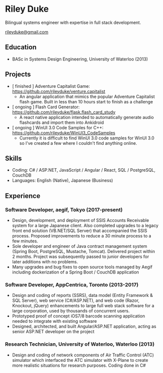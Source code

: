 # Riley Duke

Bilingual systems engineer with expertise in full stack development.

rileyduke@gmail.com

## Education
- BASc in Systems Design Engineering, University of Waterloo (2013)

## Projects
- [ finished ] Adventure Capitalist Game: https://github.com/rileyduke/venture.capitalist
    - An angular application that mimics the popular Adventure Capitalist flash game. Built in less than 10 hours start to finish as a challenge
- [ ongoing ] Flash Card Generator: https://github.com/rileyduke/flask.flash_card_study
    - A react native application intended to automatically generate audio flashcards and import them into Ankidroid
- [ ongoing ] WinUI 3.0 Code Samples for C++: https://github.com/rileyduke/WinUI3_CodeSamples
    - Currently it is difficult to find WinUI 3.0 code samples for WinUI 3.0 so I've created a few where I couldn't find anything online.

## Skills

- Coding: C# / ASP.NET, JavaScript / Angular / React, SQL / PostgreSQL, CouchDB
- Languages: English (Native), Japanese (Business)

## Experience

### Software Developer, aegif, Tokyo (2017-present)
- Design, development, and deployment of SSIS Accounts Receivable system for a large Japanese client. Also completed upgrades to a legacy front end solution (VB.NET/SQL Server) that accompanied the SSIS process. Proposed improvements to reduce a 30 minute process to a few minutes.
- Sole developer and engineer of Java contract management system (Spring Boot, PostgreSQL, Mustache, Tomcat). Delivered project within 2 months. Project was subsequently passed to junior developers for later additions with no problems.
- Many upgrades and bug fixes to open source tools managed by Aegif including dockerization of a Spring Boot / CouchDB application

### Software Developer, AppCentrica, Toronto (2013-2017)
- Design and coding of reports (SSRS), data model (Entity Framework \& SQL Server), web service (C\#/ASP.NET), and web code (Razor, Knockout, jQuery) enhancements to large full web stack software for a large corporation, used by thousands of concurrent users.
- Prototyped proof of concept iOS7/8 barcode scanning application needed to integrate with existing software
- Designed, architected, and built Angular/ASP.NET application, acting as senior ASP.NET developer on the project

### Research Technician, University of Waterloo, Waterloo (2013)
- Design and coding of network components of Air Traffic Control (ATC) simulator which interfaced the ATC simulator with X-Plane to create more realistic situations for research purposes. Coding done in C\#
